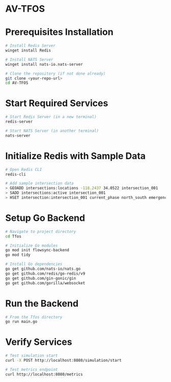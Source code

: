 # AV-TFOS

# Prerequisites Installation

```bash
# Install Redis Server
winget install Redis

# Install NATS Server
winget install nats-io.nats-server

# Clone the repository (if not done already)
git clone <your-repo-url>
cd AV-TFOS
```

#  Start Required Services

```bash
# Start Redis Server (in a new terminal)
redis-server

# Start NATS Server (in another terminal)
nats-server
```

# Initialize Redis with Sample Data

```bash
# Open Redis CLI
redis-cli

# Add sample intersection data
> GEOADD intersections:locations -118.2437 34.0522 intersection_001
> SADD intersections:active intersection_001
> HSET intersection:intersection_001 current_phase north_south emergency_active false
```

# Setup Go Backend

```bash
# Navigate to project directory
cd Tfos

# Initialize Go modules
go mod init flowsync-backend
go mod tidy

# Install Go dependencies
go get github.com/nats-io/nats.go
go get github.com/redis/go-redis/v9
go get github.com/gin-gonic/gin
go get github.com/gorilla/websocket
```

# Run the Backend

```bash
# From the Tfos directory
go run main.go
```

# Verify Services

```bash
# Test simulation start
curl -X POST http://localhost:8080/simulation/start

# Test metrics endpoint
curl http://localhost:8080/metrics
```